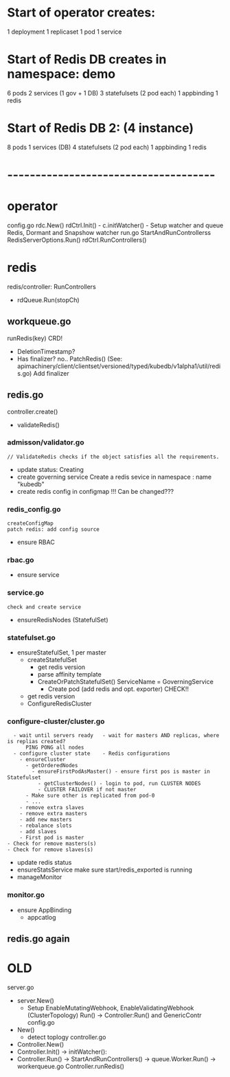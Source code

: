 # Start of operator creates:
1 deployment
1 replicaset
1 pod
1 service

# Start of Redis DB creates in namespace: demo
6 pods
2 services (1 gov + 1 DB)
3 statefulsets (2 pod each)
1 appbinding
1 redis

# Start of Redis DB 2: (4 instance)
8 pods
1 services (DB)
4 statefulsets (2 pod each)
1 appbinding
1 redis

# -------------------------------------

# operator
config.go
  rdc.New()
  rdCtrl.Init()
     - c.initWatcher() - Setup watcher and queue
                         Redis, Dormant and Snapshow watcher
run.go
  StartAndRunControllerss
RedisServerOptions.Run()
  rdCtrl.RunControllers()

# redis
redis/controller: RunControllers
  - rdQueue.Run(stopCh)

## workqueue.go
runRedis(key)    CRD!
- DeletionTimestamp?
 - Has finalizer?
no..
PatchRedis()   (See: apimachinery/client/clientset/versioned/typed/kubedb/v1alpha1/util/redis.go)
  Add finalizer

## redis.go
controller.create()
- validateRedis()
### admisson/validator.go
    // ValidateRedis checks if the object satisfies all the requirements.
- update status: Creating
- create governing service
  Create a redis sevice in namespace : name "kubedb"
- create redis config in configmap                             !!! Can be changed???
### redis_config.go
    createConfigMap
    patch redis: add config source
- ensure RBAC
### rbac.go
- ensure service
### service.go
    check and create service
- ensureRedisNodes (StatefulSet)
### statefulset.go
  - ensureStatefulSet, 1 per master
    - createStatefulSet
       - get redis version
       - parse affinity template
       - CreateOrPatchStatefulSet()
         ServiceName = GoverningService
         - Create pod (add redis and opt. exporter)    CHECK!!
    - get redis version
    - ConfigureRedisCluster
### configure-cluster/cluster.go
      - wait until servers ready   - wait for masters AND replicas, where is replias created?
          PING PONG all nodes
      - configure cluster state    - Redis configurations
        - ensureCluster
          - getOrderedNodes
            - ensureFirstPodAsMaster() - ensure first pos is master in Statefulset
              - getClusterNodes() - login to pod, run CLUSTER NODES
              - CLUSTER FAILOVER if not master
          - Make sure other is replicated from pod-0
          - ...
        - remove extra slaves
        - remove extra masters
        - add new masters
        - rebalance slots
        - add slaves
        - First pod is master
    - Check for remove masters(s)
    - Check for remove slaves(s)
- update redis status
- ensureStatsService
  make sure start/redis_exported is running
- manageMonitor
### monitor.go
- ensure AppBinding
  - appcatlog
## redis.go again


# OLD
server.go
 - server.New()
   - Setup EnableMutatingWebhook, EnableValidatingWebhook (ClusterTopology)
 Run() -> Controller:Run() and GenericContr
config.go
 - New()
   - detect toplogy
controller.go
 - Controller.New()
 - Controller.Init() -> initWatcher(): 
 - Controller.Run() -> StartAndRunControllers() -> queue.Worker.Run()
   -> workerqueue.go Controller.runRedis()
